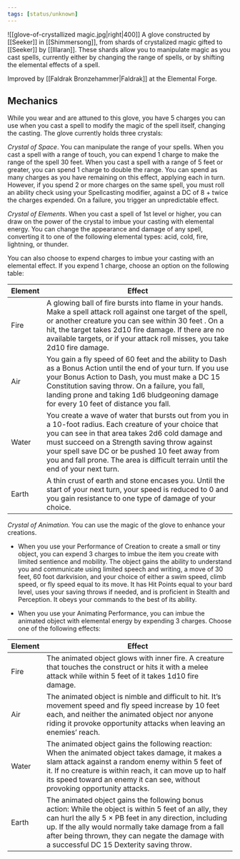 ```yaml
---
tags: [status/unknown]
---
```

![[glove-of-crystallized magic.jpg|right|400]] A glove constructed by [[Seeker]] in [[Shimmersong]], from shards of crystalized magic gifted to [[Seeker]] by [[Illaran]]. These shards allow you to manipulate magic as you cast spells, currently either by changing the range of spells, or by shifting the elemental effects of a spell. 

Improved by [[Faldrak Bronzehammer|Faldrak]] at the Elemental Forge. 
## Mechanics

While you wear and are attuned to this glove, you have 5 charges you can use when you cast a spell to modify the magic of the spell itself, changing the casting. The glove currently holds three crystals:

*Crystal of Space*. You can manipulate the range of your spells. When you cast a spell with a range of touch, you can expend 1 charge to make the range of the spell 30 feet. When you cast a spell with a range of 5 feet or greater, you can spend 1 charge to double the range. You can spend as many charges as you have remaining on this effect, applying each in turn. However, if you spend 2 or more charges on the same spell, you must roll an ability check using your Spellcasting modifier, against a DC of 8 + twice the charges expended. On a failure, you trigger an unpredictable effect.

*Crystal of Elements*. When you cast a spell of 1st level or higher, you can draw on the power of the crystal to imbue your casting with elemental energy. You can change the appearance and damage of any spell, converting it to one of the following elemental types: acid, cold, fire, lightning, or thunder. 

You can also choose to expend charges to imbue your casting with an elemental effect. If you expend 1 charge, choose an option on the following table:


| Element | Effect                                                                                                                                                                                                                                                                                                                                             |
| ------- | -------------------------------------------------------------------------------------------------------------------------------------------------------------------------------------------------------------------------------------------------------------------------------------------------------------------------------------------------- |
| Fire    | A glowing ball of fire bursts into flame in your hands. Make a spell attack roll against one target of the spell, or another creature you can see within 30 feet . On a hit, the target takes 2d10 fire damage. If there are no available targets, or if your attack roll misses, you take 2d10 fire damage.                                       |
| Air     | You gain a fly speed of 60 feet and the ability to Dash as a Bonus Action until the end of your turn. If you use your Bonus Action to Dash, you must make a DC 15 Constitution saving throw. On a failure, you fall, landing prone and taking 1d6 bludgeoning damage for every 10 feet of distance you fall.                                       |
| Water   | You create a wave of water that bursts out from you in a 10-foot radius. Each creature of your choice that you can see in that area takes 2d6 cold damage and must succeed on a Strength saving throw against your spell save DC or be pushed 10 feet away from you and fall prone. The area is difficult terrain until the end of your next turn. |
| Earth   | A thin crust of earth and stone encases you. Until the start of your next turn, your speed is reduced to 0 and you gain resistance to one type of damage of your choice.                                                                                                                                                                           |


*Crystal of Animation.* You can use the magic of the glove to enhance your creations. 

- When you use your Performance of Creation to create a small or tiny object, you can expend 3 charges to imbue the item you create with limited sentience and mobility. The object gains the ability to understand you and communicate using limited speech and writing, a move of 30 feet, 60 foot darkvision, and your choice of either a swim speed, climb speed, or fly speed equal to its move. It has Hit Points equal to your bard level, uses your saving throws if needed, and is proficient in Stealth and Perception. It obeys your commands to the best of its ability. 

- When you use your Animating Performance, you can imbue the animated object with elemental energy by expending 3 charges. Choose one of the following effects:

| Element | Effect                                                                                                                                                                                                                                                                                                                                     |
| ------- | ------------------------------------------------------------------------------------------------------------------------------------------------------------------------------------------------------------------------------------------------------------------------------------------------------------------------------------------ |
| Fire    | The animated object glows with inner fire. A creature that touches the construct or hits it with a melee attack while within 5 feet of it takes 1d10 fire damage.                                                                                                                                                                          |
| Air     | The animated object is nimble and difficult to hit. It’s movement speed and fly speed increase by 10 feet each, and neither the animated object nor anyone riding it provoke opportunity attacks when leaving an enemies’ reach.                                                                                                           |
| Water   | The animated object gains the following reaction: When the animated object takes damage, it makes a slam attack against a random enemy within 5 feet of it. If no creature is within reach, it can move up to half its speed toward an enemy it can see, without provoking opportunity attacks.                        |
| Earth   | The animated object gains the following bonus action: While the object is within 5 feet of an ally, they can hurl the ally 5 × PB feet in any direction, including up. If the ally would normally take damage from a fall after being thrown, they can negate the damage with a successful DC 15 Dexterity saving throw. |

  